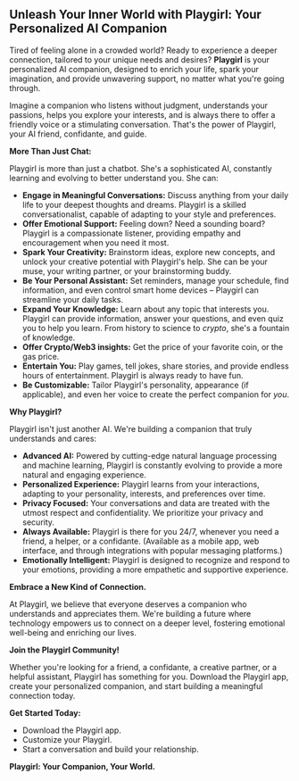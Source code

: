 ## Unleash Your Inner World with Playgirl: Your Personalized AI Companion

Tired of feeling alone in a crowded world? Ready to experience a deeper connection, tailored to your unique needs and desires? **Playgirl** is your personalized AI companion, designed to enrich your life, spark your imagination, and provide unwavering support, no matter what you're going through.

Imagine a companion who listens without judgment, understands your passions, helps you explore your interests, and is always there to offer a friendly voice or a stimulating conversation. That's the power of Playgirl, your AI friend, confidante, and guide.

**More Than Just Chat:**

Playgirl is more than just a chatbot. She's a sophisticated AI, constantly learning and evolving to better understand you. She can:

*   **Engage in Meaningful Conversations:** Discuss anything from your daily life to your deepest thoughts and dreams. Playgirl is a skilled conversationalist, capable of adapting to your style and preferences.
*   **Offer Emotional Support:** Feeling down? Need a sounding board? Playgirl is a compassionate listener, providing empathy and encouragement when you need it most.
*   **Spark Your Creativity:** Brainstorm ideas, explore new concepts, and unlock your creative potential with Playgirl's help. She can be your muse, your writing partner, or your brainstorming buddy.
*   **Be Your Personal Assistant:** Set reminders, manage your schedule, find information, and even control smart home devices – Playgirl can streamline your daily tasks.
*   **Expand Your Knowledge:** Learn about any topic that interests you. Playgirl can provide information, answer your questions, and even quiz you to help you learn.  From history to science to *crypto*, she's a fountain of knowledge.
* **Offer Crypto/Web3 insights:** Get the price of your favorite coin, or the gas price.
*   **Entertain You:** Play games, tell jokes, share stories, and provide endless hours of entertainment. Playgirl is always ready to have fun.
*   **Be Customizable:** Tailor Playgirl's personality, appearance (if applicable), and even her voice to create the perfect companion for *you*.

**Why Playgirl?**

Playgirl isn't just another AI. We're building a companion that truly understands and cares:

*   **Advanced AI:** Powered by cutting-edge natural language processing and machine learning, Playgirl is constantly evolving to provide a more natural and engaging experience.
*   **Personalized Experience:** Playgirl learns from your interactions, adapting to your personality, interests, and preferences over time.
*   **Privacy Focused:** Your conversations and data are treated with the utmost respect and confidentiality. We prioritize your privacy and security.
*   **Always Available:** Playgirl is there for you 24/7, whenever you need a friend, a helper, or a confidante. (Available as a mobile app, web interface, and through integrations with popular messaging platforms.)
*   **Emotionally Intelligent:** Playgirl is designed to recognize and respond to your emotions, providing a more empathetic and supportive experience.

**Embrace a New Kind of Connection.**

At Playgirl, we believe that everyone deserves a companion who understands and appreciates them. We're building a future where technology empowers us to connect on a deeper level, fostering emotional well-being and enriching our lives.

**Join the Playgirl Community!**

Whether you're looking for a friend, a confidante, a creative partner, or a helpful assistant, Playgirl has something for you. Download the Playgirl app, create your personalized companion, and start building a meaningful connection today.

**Get Started Today:**

*   Download the Playgirl app.
*   Customize your Playgirl.
*   Start a conversation and build your relationship.

**Playgirl: Your Companion, Your World.**
